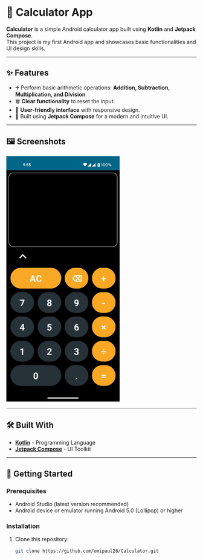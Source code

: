 # 📱 Calculator App

**Calculator** is a simple Android calculator app built using **Kotlin** and **Jetpack Compose**.  
This project is my first Android app and showcases basic functionalities and UI design skills.

---

## ✨ Features

- ➕ Perform basic arithmetic operations: **Addition, Subtraction, Multiplication, and Division**.  
- 🗑️ **Clear functionality** to reset the input.  
- 🎨 **User-friendly interface** with responsive design.  
- 🚀 Built using **Jetpack Compose** for a modern and intuitive UI.  

---

## 🖼️ Screenshots

<img src="https://github.com/omipaul28/Calculator/blob/d1ccc5d89b85570dc00d9f3bb94864cfd162f9a4/CalculatorX.jpg" alt="Calculator Screenshot" width="300" />

---

## 🛠️ Built With

- **[Kotlin](https://kotlinlang.org/)** - Programming Language  
- **[Jetpack Compose](https://developer.android.com/jetpack/compose)** - UI Toolkit  

---

## 🚀 Getting Started

### Prerequisites

- Android Studio (latest version recommended)  
- Android device or emulator running Android 5.0 (Lollipop) or higher  

### Installation

1. Clone this repository:
   ```bash
   git clone https://github.com/omipaul28/Calculator.git
